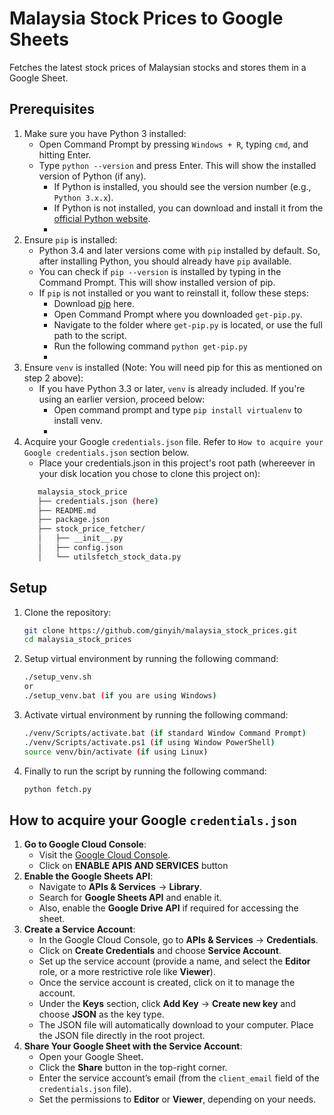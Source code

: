# Malaysia Stock Prices to Google Sheets
Fetches the latest stock prices of Malaysian stocks and stores them in a Google Sheet.

## Prerequisites
1. Make sure you have Python 3 installed:
   - Open Command Prompt by pressing `Windows + R`, typing `cmd`, and hitting Enter.
   - Type `python --version` and press Enter. This will show the installed version of Python (if any).
      - If Python is installed, you should see the version number (e.g., `Python 3.x.x`).
      - If Python is not installed, you can download and install it from the [official Python website](https://www.python.org/downloads/).
      - 
2. Ensure `pip` is installed:
   - Python 3.4 and later versions come with `pip` installed by default. So, after installing Python, you should already have `pip` available.
   - You can check if `pip --version` is installed by typing in the Command Prompt. This will show installed version of pip.
   - If `pip` is not installed or you want to reinstall it, follow these steps:
      - Download [pip](https://bootstrap.pypa.io/get-pip.py) here.
      - Open Command Prompt where you downloaded `get-pip.py`.
      - Navigate to the folder where `get-pip.py` is located, or use the full path to the script.
      - Run the following command `python get-pip.py`
      - 
3. Ensure `venv` is installed (Note: You will need pip for this as mentioned on step 2 above):
   - If you have Python 3.3 or later, `venv` is already included. If you're using an earlier version, proceed below:
      - Open command prompt and type `pip install virtualenv` to install venv.
      - 
4. Acquire your Google `credentials.json` file. Refer to `How to acquire your Google credentials.json` section below.
   - Place your credentials.json in this project's root path (whereever in your disk location you chose to clone this project on):
   ```bash
      malaysia_stock_price
      ├── credentials.json (here)
      ├── README.md
      ├── package.json
      ├── stock_price_fetcher/
      │   ├── __init__.py
      │   ├── config.json
      │   └── utilsfetch_stock_data.py

## Setup
1. Clone the repository:
   ```bash
   git clone https://github.com/ginyih/malaysia_stock_prices.git
   cd malaysia_stock_prices
2. Setup virtual environment by running the following command:
   ```bash
   ./setup_venv.sh
   or 
   ./setup_venv.bat (if you are using Windows)
3. Activate virtual environment by running the following command:
   ```bash
   ./venv/Scripts/activate.bat (if standard Window Command Prompt)
   ./venv/Scripts/activate.ps1 (if using Window PowerShell)
   source venv/bin/activate (if using Linux)
4. Finally to run the script by running the following command:
   ```bash
   python fetch.py

## How to acquire your Google `credentials.json`
1. **Go to Google Cloud Console**:
   - Visit the [Google Cloud Console](https://console.developers.google.com/).
   - Click on **ENABLE APIS AND SERVICES** button
2. **Enable the Google Sheets API**:
   - Navigate to **APIs & Services** → **Library**.
   - Search for **Google Sheets API** and enable it.
   - Also, enable the **Google Drive API** if required for accessing the sheet.
3. **Create a Service Account**:
   - In the Google Cloud Console, go to **APIs & Services** → **Credentials**.
   - Click on **Create Credentials** and choose **Service Account**.
   - Set up the service account (provide a name, and select the **Editor** role, or a more restrictive role like **Viewer**).
   - Once the service account is created, click on it to manage the account.
   - Under the **Keys** section, click **Add Key** → **Create new key** and choose **JSON** as the key type.
   - The JSON file will automatically download to your computer. Place the JSON file directly in the root project.
5. **Share Your Google Sheet with the Service Account**:
   - Open your Google Sheet.
   - Click the **Share** button in the top-right corner.
   - Enter the service account’s email (from the `client_email` field of the `credentials.json` file).
   - Set the permissions to **Editor** or **Viewer**, depending on your needs.
